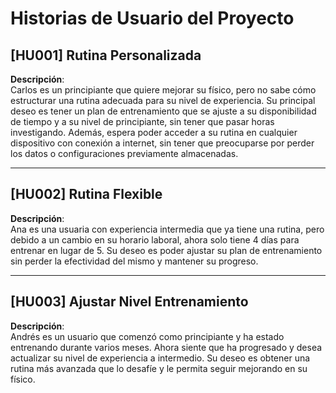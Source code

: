 # Historias de Usuario del Proyecto

## [HU001] Rutina Personalizada

**Descripción**:  
Carlos es un principiante que quiere mejorar su físico, pero no sabe cómo estructurar una rutina adecuada para su nivel de experiencia. Su principal deseo es tener un plan de entrenamiento que se ajuste a su disponibilidad de tiempo y a su nivel de principiante, sin tener que pasar horas investigando. Además, espera poder acceder a su rutina en cualquier dispositivo con conexión a internet, sin tener que preocuparse por perder los datos o configuraciones previamente almacenadas.

---

## [HU002] Rutina Flexible

**Descripción**:  
Ana es una usuaria con experiencia intermedia que ya tiene una rutina, pero debido a un cambio en su horario laboral, ahora solo tiene 4 días para entrenar en lugar de 5. Su deseo es poder ajustar su plan de entrenamiento sin perder la efectividad del mismo y mantener su progreso.

---

## [HU003] Ajustar Nivel Entrenamiento

**Descripción**:  
Andrés es un usuario que comenzó como principiante y ha estado entrenando durante varios meses. Ahora siente que ha progresado y desea actualizar su nivel de experiencia a intermedio. Su deseo es obtener una rutina más avanzada que lo desafíe y le permita seguir mejorando en su físico.


